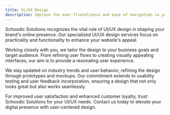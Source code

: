 ```yaml
---
title: Ui/UX Design
description: Improve the user-friendliness and ease of navigation in your app with our UI/UX services.
---
```

Schoodic Solutions recognizes the vital role of UI/UX design in shaping your brand's online presence. Our specialized UI/UX design services focus on practicality and functionality to enhance your website's appeal.

Working closely with you, we tailor the design to your business goals and target audience. From refining user flows to creating visually appealing interfaces, our aim is to provide a resonating user experience.

We stay updated on industry trends and user behavior, refining the design through prototypes and mockups. Our commitment extends to usability testing and user feedback incorporation, ensuring a design that not only looks great but also works seamlessly.

For improved user satisfaction and enhanced customer loyalty, trust Schoodic Solutions for your UI/UX needs. Contact us today to elevate your digital presence with user-centered design.